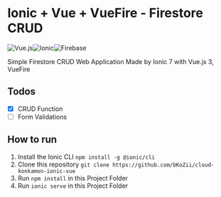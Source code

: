 # Ionic + Vue + VueFire - Firestore CRUD

![Vue.js](https://img.shields.io/badge/vuejs-%2335495e.svg?style=for-the-badge&logo=vuedotjs&logoColor=%234FC08D)![Ionic](https://img.shields.io/badge/Ionic-%233880FF.svg?style=for-the-badge&logo=Ionic&logoColor=white)![Firebase](https://img.shields.io/badge/firebase-a08021?style=for-the-badge&logo=firebase&logoColor=ffcd34)

Simple Firestore CRUD Web Application Made by Ionic 7 with Vue.js 3, VueFire

## Todos

- [x] CRUD Function
- [ ] Form  Validations

## How to run

1. Install the Ionic CLI `npm install -g @ionic/cli`
2. Clone this repository `git clone https://github.com/bKoZii/cloud-konkamon-ionic-vue`
3. Run `npm install` in this Project Folder
4. Run `ionic serve` in this Project Folder
